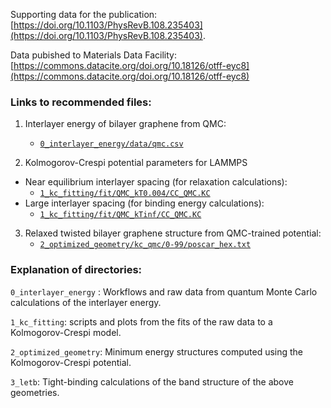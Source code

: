 Supporting data for the publication:
    [https://doi.org/10.1103/PhysRevB.108.235403](https://doi.org/10.1103/PhysRevB.108.235403).

Data pubished to Materials Data Facility:
    [https://commons.datacite.org/doi.org/10.18126/otff-eyc8](https://commons.datacite.org/doi.org/10.18126/otff-eyc8)

### Links to recommended files: 

1. Interlayer energy of bilayer graphene from QMC:
   - [`0_interlayer_energy/data/qmc.csv`](https://github.com/qmc-hamm/qmc_graphene_stacking_fault/blob/main/0_interlayer_energy/data/qmc.csv)

3. Kolmogorov-Crespi potential parameters for LAMMPS
  - Near equilibrium interlayer spacing (for relaxation calculations):
    - [`1_kc_fitting/fit/QMC_kT0.004/CC_QMC.KC`](https://github.com/qmc-hamm/qmc_graphene_stacking_fault/blob/main/1_kc_fitting/fit/QMC_kT0.004/CC_QMC.KC)
  - Large interlayer spacing (for binding energy calculations):
    - [`1_kc_fitting/fit/QMC_kTinf/CC_QMC.KC`](https://github.com/qmc-hamm/qmc_graphene_stacking_fault/blob/main/1_kc_fitting/fit/QMC_kTinf/CC_QMC.KC)
  
3. Relaxed twisted bilayer graphene structure from QMC-trained potential:
   - [`2_optimized_geometry/kc_qmc/0-99/poscar_hex.txt`](https://github.com/qmc-hamm/qmc_graphene_stacking_fault/blob/main/2_optimized_geometry/kc_qmc/0-99/poscar_hex.txt)



### Explanation of directories:

`0_interlayer_energy` : Workflows and raw data from quantum Monte Carlo calculations of the interlayer energy.

`1_kc_fitting`: scripts and plots from the fits of the raw data to a Kolmogorov-Crespi model.

`2_optimized_geometry`: Minimum energy structures computed using the Kolmogorov-Crespi potential.

`3_letb`: Tight-binding calculations of the band structure of the above geometries.
